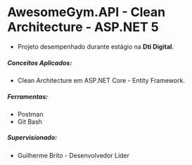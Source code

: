 # AwesomeGym.API - Clean Architecture - ASP.NET 5

- Projeto desempenhado durante estágio na **Dti Digital**.

##### Conceitos Aplicados: 

- Clean Architecture em ASP.NET Core - Entity Framework.

##### Ferramentas: 
- Postman
- Git Bash

##### Supervisionado: 
- Guilherme Brito - Desenvolvedor Lider 

